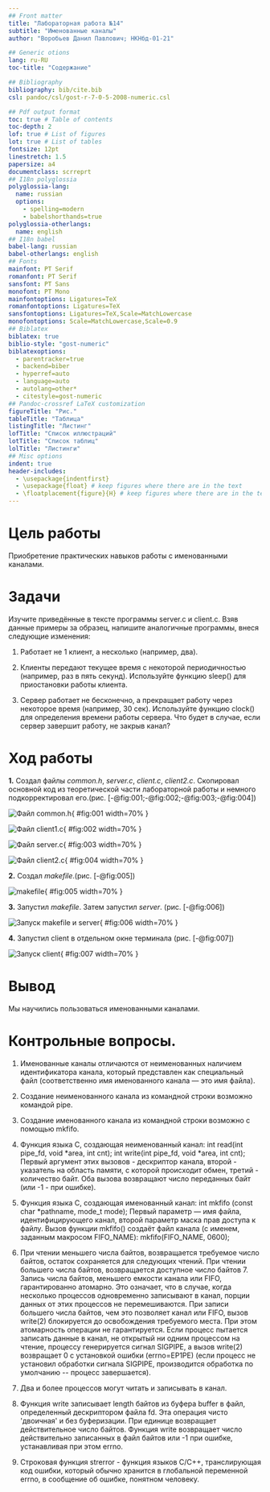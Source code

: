 ```yaml
---
## Front matter
title: "Лабораторная работа №14"
subtitle: "Именованные каналы"
author: "Воробьев Данил Павлович; НКНбд-01-21"

## Generic otions
lang: ru-RU
toc-title: "Содержание"

## Bibliography
bibliography: bib/cite.bib
csl: pandoc/csl/gost-r-7-0-5-2008-numeric.csl

## Pdf output format
toc: true # Table of contents
toc-depth: 2
lof: true # List of figures
lot: true # List of tables
fontsize: 12pt
linestretch: 1.5
papersize: a4
documentclass: scrreprt
## I18n polyglossia
polyglossia-lang:
  name: russian
  options:
	- spelling=modern
	- babelshorthands=true
polyglossia-otherlangs:
  name: english
## I18n babel
babel-lang: russian
babel-otherlangs: english
## Fonts
mainfont: PT Serif
romanfont: PT Serif
sansfont: PT Sans
monofont: PT Mono
mainfontoptions: Ligatures=TeX
romanfontoptions: Ligatures=TeX
sansfontoptions: Ligatures=TeX,Scale=MatchLowercase
monofontoptions: Scale=MatchLowercase,Scale=0.9
## Biblatex
biblatex: true
biblio-style: "gost-numeric"
biblatexoptions:
  - parentracker=true
  - backend=biber
  - hyperref=auto
  - language=auto
  - autolang=other*
  - citestyle=gost-numeric
## Pandoc-crossref LaTeX customization
figureTitle: "Рис."
tableTitle: "Таблица"
listingTitle: "Листинг"
lofTitle: "Список иллюстраций"
lotTitle: "Список таблиц"
lolTitle: "Листинги"
## Misc options
indent: true
header-includes:
  - \usepackage{indentfirst}
  - \usepackage{float} # keep figures where there are in the text
  - \floatplacement{figure}{H} # keep figures where there are in the text
---
```


# Цель работы

Приобретение практических навыков работы с именованными каналами.

# Задачи

Изучите приведённые в тексте программы server.c и client.c. Взяв данные примеры за образец, напишите аналогичные программы, внеся следующие изменения:

1. Работает не 1 клиент, а несколько (например, два).

2. Клиенты передают текущее время с некоторой периодичностью (например, раз в пять секунд). Используйте функцию sleep() для приостановки работы клиента.

3. Сервер работает не бесконечно, а прекращает работу через некоторое время (например, 30 сек). Используйте функцию clock() для определения времени работы сервера.
Что будет в случае, если сервер завершит работу, не закрыв канал?

# Ход работы

**1.** Создал файлы *common.h*, *server.c*, *client.c*, *client2.c*. Скопировал основной код из теоретической части лабораторной работы и немного подкорректировал его.(рис. [-@fig:001;-@fig:002;-@fig:003;-@fig:004])

![Файл common.h](image/1.png){ #fig:001 width=70% }

![Файл client1.c](image/2.png){ #fig:002 width=70% }

![Файл server.c](image/3.png){ #fig:003 width=70% }

![Файл client2.c](image/4.png){ #fig:004 width=70% }

**2.** Создал *makefile*.(рис. [-@fig:005])

![makefile](image/5.png){ #fig:005 width=70% }

**3.**  Запустил *makefile*. Затем запустил *server*. (рис. [-@fig:006])

![Запуск makefile и server](image/6.png){ #fig:006 width=70% }

**4.** Запустил client в отдельном окне терминала (рис. [-@fig:007])

![Запуск client](image/7.png){ #fig:007 width=70% }

# Вывод

Мы научились пользоваться именованными каналами.

# Контрольные вопросы.

1.	Именованные каналы отличаются от неименованных наличием идентификатора канала, который представлен как специальный файл (соответственно имя именованного канала — это имя файла).

2.	Создание неименованного канала из командной строки возможно командой pipe.

3.	Создание именованного канала из командной строки возможно с помощью mkfifo.

4.	Функция языка С, создающая неименованный канал:
int read(int pipe_fd, void *area, int cnt); int write(int pipe_fd, void *area, int cnt);
Первый аргумент этих вызовов - дескриптор канала, второй - указатель на область памяти, с которой происходит обмен, третий - количество байт. Оба вызова возвращают число переданных байт (или -1 - при ошибке).

5.	Функция языка С, создающая именованный канал:
int mkfifo (const char *pathname, mode_t mode);
Первый параметр — имя файла, идентифицирующего канал, второй параметр маска прав доступа к файлу. Вызов функции mkfifo() создаёт файл канала (с именем, заданным макросом FIFO_NAME):
mkfifo(FIFO_NAME, 0600);

6.	При чтении меньшего числа байтов, возвращается требуемое число байтов, остаток сохраняется для следующих чтений.
При чтении большего числа байтов, возвращается доступное число байтов 7. Запись числа байтов, меньшего емкости канала или FIFO, гарантированно
атомарно. Это означает, что в случае, когда несколько процессов одновременно записывают в канал, порции данных от этих процессов не перемешиваются.
При записи большего числа байтов, чем это позволяет канал или FIFO, вызов write(2) блокируется до освобождения требуемого места. При этом атомарность операции не гарантируется. Если процесс пытается записать данные в канал, не открытый ни одним процессом на чтение, процессу генерируется сигнал SIGPIPE, а вызов write(2) возвращает 0 с установкой ошибки (errno=ЕР1РЕ) (если процесс не установил обработки сигнала SIGPIPE, производится обработка по умолчанию -- процесс завершается).

8.	Два и более процессов могут читать и записывать в канал.

9.	Функция write записывает length байтов из буфера buffer в файл, определенный дескриптором файла fd. Эта операция чисто 'двоичная' и без буферизации. При единице возвращает действительное число байтов.
Функция write возвращает число действительно записанных в файл байтов или -1 при ошибке, устанавливая при этом errno.

10.	Строковая функция strerror - функция языков C/C++, транслирующая код ошибки, который обычно хранится в глобальной переменной errno, в сообщение об ошибке, понятном человеку.
